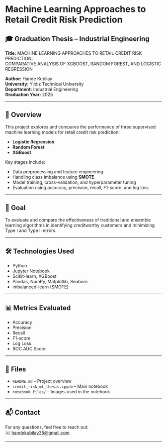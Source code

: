 # Machine Learning Approaches to Retail Credit Risk Prediction

## 🎓 Graduation Thesis – Industrial Engineering

**Title:** MACHINE LEARNING APPROACHES TO RETAIL CREDIT RISK PREDICTION:  
COMPARATIVE ANALYSIS OF XGBOOST, RANDOM FOREST, AND LOGISTIC REGRESSION

**Author:** Hande Kubilay  
**University:** Yıldız Technical University  
**Department:** Industrial Engineering  
**Graduation Year:** 2025

---

## 📌 Overview

This project explores and compares the performance of three supervised machine learning models for retail credit risk prediction:

- **Logistic Regression**
- **Random Forest**
- **XGBoost**

Key stages include:
- Data preprocessing and feature engineering  
- Handling class imbalance using **SMOTE**
- Model training, cross-validation, and hyperparameter tuning  
- Evaluation using accuracy, precision, recall, F1-score, and log loss

---

## 🧠 Goal

To evaluate and compare the effectiveness of traditional and ensemble learning algorithms in identifying creditworthy customers and minimizing Type I and Type II errors.

---

## 🛠️ Technologies Used

- Python  
- Jupyter Notebook  
- Scikit-learn, XGBoost  
- Pandas, NumPy, Matplotlib, Seaborn  
- imbalanced-learn (SMOTE)

---

## 📊 Metrics Evaluated

- Accuracy  
- Precision  
- Recall  
- F1-score  
- Log Loss  
- ROC AUC Score  

---

## 📁 Files

- `README.md` – Project overview  
- `credit_risk_ml_thesis.ipynb` – Main notebook  
- `notebook_files/` – Images used in the notebook  

---

## 📬 Contact

For any questions, feel free to reach out:  
✉️ handekubilay35@gmail.com

---
